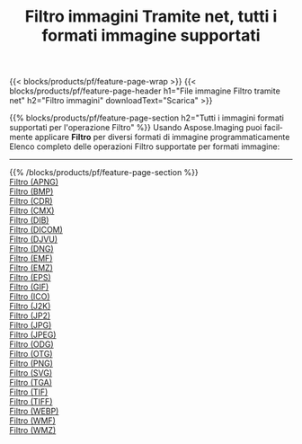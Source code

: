 ﻿---
title: Filtro immagini Tramite net, tutti i formati immagine supportati 
weight: 3920
url: /it/net/filter 
lang: it
langdirlevel: 2
locales: zh-hans,ja,it,ru,de,es,fr,nl,id,lt,pl,pt,vi,tr,ko,zh-hant,ar,hi,th,sv,cs,uk,he
description: Usando Aspose.Imaging puoi facilmente Filtro immagini tramite net
---

{{< blocks/products/pf/feature-page-wrap >}}
{{< blocks/products/pf/feature-page-header h1="File immagine Filtro tramite net" h2="Filtro immagini" downloadText="Scarica" >}}


{{% blocks/products/pf/feature-page-section  h2="Tutti i immagini formati supportati per l'operazione Filtro" %}}
Usando Aspose.Imaging puoi facilmente applicare **Filtro** per diversi formati di immagine programmaticamente
<br/>
Elenco completo delle operazioni Filtro supportate per formati immagine:
<hr/>
{{% /blocks/products/pf/feature-page-section %}}
<div class="container-fluid productfamilypage bg-gray">
    <div class="convertypes bg-gray agp-content section">
        <div class="container">
		<div class="row other-converters">
		    <div class='col-md-2 other-converter remove-lp remove-rp'><a href="/imaging/it/net/filter/apng" >Filtro (APNG)</a></div><div class='col-md-2 other-converter remove-lp remove-rp'><a href="/imaging/it/net/filter/bmp" >Filtro (BMP)</a></div><div class='col-md-2 other-converter remove-lp remove-rp'><a href="/imaging/it/net/filter/cdr" >Filtro (CDR)</a></div><div class='col-md-2 other-converter remove-lp remove-rp'><a href="/imaging/it/net/filter/cmx" >Filtro (CMX)</a></div><div class='col-md-2 other-converter remove-lp remove-rp'><a href="/imaging/it/net/filter/dib" >Filtro (DIB)</a></div><div class='col-md-2 other-converter remove-lp remove-rp'><a href="/imaging/it/net/filter/dicom" >Filtro (DICOM)</a></div><div class='col-md-2 other-converter remove-lp remove-rp'><a href="/imaging/it/net/filter/djvu" >Filtro (DJVU)</a></div><div class='col-md-2 other-converter remove-lp remove-rp'><a href="/imaging/it/net/filter/dng" >Filtro (DNG)</a></div><div class='col-md-2 other-converter remove-lp remove-rp'><a href="/imaging/it/net/filter/emf" >Filtro (EMF)</a></div><div class='col-md-2 other-converter remove-lp remove-rp'><a href="/imaging/it/net/filter/emz" >Filtro (EMZ)</a></div><div class='col-md-2 other-converter remove-lp remove-rp'><a href="/imaging/it/net/filter/eps" >Filtro (EPS)</a></div><div class='col-md-2 other-converter remove-lp remove-rp'><a href="/imaging/it/net/filter/gif" >Filtro (GIF)</a></div><div class='col-md-2 other-converter remove-lp remove-rp'><a href="/imaging/it/net/filter/ico" >Filtro (ICO)</a></div><div class='col-md-2 other-converter remove-lp remove-rp'><a href="/imaging/it/net/filter/j2k" >Filtro (J2K)</a></div><div class='col-md-2 other-converter remove-lp remove-rp'><a href="/imaging/it/net/filter/jp2" >Filtro (JP2)</a></div><div class='col-md-2 other-converter remove-lp remove-rp'><a href="/imaging/it/net/filter/jpg" >Filtro (JPG)</a></div><div class='col-md-2 other-converter remove-lp remove-rp'><a href="/imaging/it/net/filter/jpeg" >Filtro (JPEG)</a></div><div class='col-md-2 other-converter remove-lp remove-rp'><a href="/imaging/it/net/filter/odg" >Filtro (ODG)</a></div><div class='col-md-2 other-converter remove-lp remove-rp'><a href="/imaging/it/net/filter/otg" >Filtro (OTG)</a></div><div class='col-md-2 other-converter remove-lp remove-rp'><a href="/imaging/it/net/filter/png" >Filtro (PNG)</a></div><div class='col-md-2 other-converter remove-lp remove-rp'><a href="/imaging/it/net/filter/svg" >Filtro (SVG)</a></div><div class='col-md-2 other-converter remove-lp remove-rp'><a href="/imaging/it/net/filter/tga" >Filtro (TGA)</a></div><div class='col-md-2 other-converter remove-lp remove-rp'><a href="/imaging/it/net/filter/tif" >Filtro (TIF)</a></div><div class='col-md-2 other-converter remove-lp remove-rp'><a href="/imaging/it/net/filter/tiff" >Filtro (TIFF)</a></div><div class='col-md-2 other-converter remove-lp remove-rp'><a href="/imaging/it/net/filter/webp" >Filtro (WEBP)</a></div><div class='col-md-2 other-converter remove-lp remove-rp'><a href="/imaging/it/net/filter/wmf" >Filtro (WMF)</a></div><div class='col-md-2 other-converter remove-lp remove-rp'><a href="/imaging/it/net/filter/wmz" >Filtro (WMZ)</a></div>
                </div>
        </div>
    </div>
</div>
<br/>
